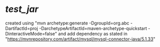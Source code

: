 # _test_jar_

created using "mvn archetype:generate -DgroupId=org.abc -DartifactId=proj -DarchetypeArtifactId=maven-archetype-quickstart -DinteractiveMode=false"
and add dependency as stated in "https://mvnrepository.com/artifact/mysql/mysql-connector-java/5.1.33"
